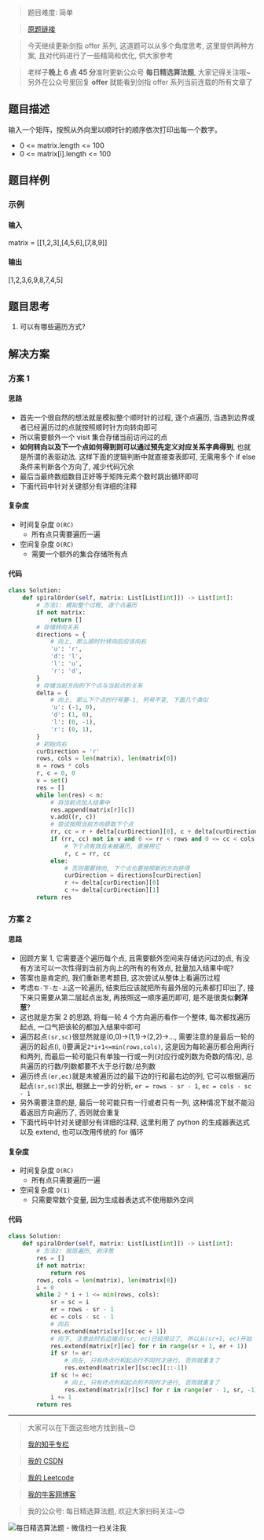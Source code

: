 > 题目难度: 简单

> [原题链接](https://leetcode-cn.com/problems/shun-shi-zhen-da-yin-ju-zhen-lcof/)

> 今天继续更新剑指 offer 系列, 这道题可以从多个角度思考, 这里提供两种方案, 且对代码进行了一些精简和优化, 供大家参考

> 老样子**晚上 6 点 45 分**准时更新公众号 **每日精选算法题**, 大家记得关注哦~ 另外在公众号里回复 **offer** 就能看到剑指 offer 系列当前连载的所有文章了

## 题目描述

输入一个矩阵，按照从外向里以顺时针的顺序依次打印出每一个数字。

- 0 <= matrix.length <= 100
- 0 <= matrix[i].length <= 100

## 题目样例

### 示例

#### 输入

matrix = [[1,2,3],[4,5,6],[7,8,9]]

#### 输出

[1,2,3,6,9,8,7,4,5]

## 题目思考

1. 可以有哪些遍历方式?

## 解决方案

### 方案 1

#### 思路

- 首先一个很自然的想法就是模拟整个顺时针的过程, 逐个点遍历, 当遇到边界或者已经遍历过的点就按照顺时针方向转向即可
- 所以需要额外一个 visit 集合存储当前访问过的点
- **如何转向以及下一个点如何得到则可以通过预先定义对应关系字典得到**, 也就是所谓的表驱动法. 这样下面的逻辑判断中就直接查表即可, 无需用多个 if else 条件来判断各个方向了, 减少代码冗余
- 最后当最终数组数目正好等于矩阵元素个数时跳出循环即可
- 下面代码中针对关键部分有详细的注释

#### 复杂度

- 时间复杂度 `O(RC)`
  - 所有点只需要遍历一遍
- 空间复杂度 `O(RC)`
  - 需要一个额外的集合存储所有点

#### 代码

```python
class Solution:
    def spiralOrder(self, matrix: List[List[int]]) -> List[int]:
        # 方法1: 模拟整个过程, 逐个点遍历
        if not matrix:
            return []
        # 存储转向关系
        directions = {
            # 向上, 那么顺时针转向后应该向右
            'u': 'r',
            'd': 'l',
            'l': 'u',
            'r': 'd',
        }
        # 存储当前方向的下个点与当前点的关系
        delta = {
            # 向上, 那么下个点的行号要-1, 列号不变, 下面几个类似
            'u': (-1, 0),
            'd': (1, 0),
            'l': (0, -1),
            'r': (0, 1),
        }
        # 初始向右
        curDirection = 'r'
        rows, cols = len(matrix), len(matrix[0])
        n = rows * cols
        r, c = 0, 0
        v = set()
        res = []
        while len(res) < n:
            # 将当前点加入结果中
            res.append(matrix[r][c])
            v.add((r, c))
            # 尝试按照当前方向获取下个点
            rr, cc = r + delta[curDirection][0], c + delta[curDirection][1]
            if (rr, cc) not in v and 0 <= rr < rows and 0 <= cc < cols:
                # 下个点有效且未被遍历, 直接用它
                r, c = rr, cc
            else:
                # 否则需要转向, 下个点也要按照新的方向获得
                curDirection = directions[curDirection]
                r += delta[curDirection][0]
                c += delta[curDirection][1]
        return res
```

### 方案 2

#### 思路

- 回顾方案 1, 它需要逐个遍历每个点, 且需要额外空间来存储访问过的点, 有没有方法可以一次性得到当前方向上的所有的有效点, 批量加入结果中呢?
- 答案也是肯定的, 我们重新思考题目, 这次尝试从整体上看遍历过程
- 考虑`右-下-左-上`这一轮遍历, 结束后应该就把所有最外层的元素都打印出了, 接下来只需要从第二层起点出发, 再按照这一顺序遍历即可, 是不是很类似**剥洋葱**?
- 这也就是方案 2 的思路, 将每一轮 4 个方向遍历看作一个整体, 每次都找遍历起点, 一口气把该轮的都加入结果中即可
- 遍历起点`(sr,sc)`很显然就是(0,0)->(1,1)->(2,2)->..., 需要注意的是最后一轮的遍历的起点(i, i)要满足`2*i+1<=min(rows,cols)`, 这是因为每轮遍历都会用两行和两列, 而最后一轮可能只有单独一行或一列(对应行或列数为奇数的情况), 总共遍历的行数/列数都要不大于总行数/总列数
- 遍历终点`(er,ec)`就是未被遍历过的最下边的行和最右边的列, 它可以根据遍历起点`(sr,sc)`求出, 根据上一步的分析, `er = rows - sr - 1`, `ec = cols - sc - 1`
- 另外需要注意的是, 最后一轮可能只有一行或者只有一列, 这种情况下就不能沿着返回方向遍历了, 否则就会重复
- 下面代码中针对关键部分有详细的注释, 这里利用了 python 的生成器表达式以及 extend, 也可以改用传统的 for 循环

#### 复杂度

- 时间复杂度 `O(RC)`
  - 所有点只需要遍历一遍
- 空间复杂度 `O(1)`
  - 只需要常数个变量, 因为生成器表达式不使用额外空间

#### 代码

```python
class Solution:
    def spiralOrder(self, matrix: List[List[int]]) -> List[int]:
        # 方法2: 按层遍历, 剥洋葱
        res = []
        if not matrix:
            return res
        rows, cols = len(matrix), len(matrix[0])
        i = 0
        while 2 * i + 1 <= min(rows, cols):
            sr = sc = i
            er = rows - sr - 1
            ec = cols - sc - 1
            # 向右
            res.extend(matrix[sr][sc:ec + 1])
            # 向下, 注意此时右边端点(sr, ec)已经用过了, 所以从(sr+1, ec)开始
            res.extend(matrix[r][ec] for r in range(sr + 1, er + 1))
            if sr != er:
                # 向左, 只有终点行和起点行不同时才进行, 否则就重复了
                res.extend(matrix[er][sc:ec][::-1])
            if sc != ec:
                # 向上, 只有终点列和起点列不同时才进行, 否则就重复了
                res.extend(matrix[r][sc] for r in range(er - 1, sr, -1))
            i += 1
        return res
```

---

> 大家可以在下面这些地方找到我~😊

> [我的知乎专栏](https://zhuanlan.zhihu.com/c_1242508721932464128)

> [我的 CSDN](https://me.csdn.net/zjulyx1993)

> [我的 Leetcode](https://leetcode-cn.com/u/suibianfahui/)

> [我的牛客网博客](https://blog.nowcoder.net/zjulyx)

> 我的公众号: 每日精选算法题, 欢迎大家扫码关注~😊

![每日精选算法题 - 微信扫一扫关注我](https://mmbiz.qpic.cn/mmbiz_jpg/1KjZicMlYPMgZWmoL4eYcs6UcfmvsetDWME2YJyaCp9oT9z3U573FWENBNhyOByxYI0epew6O37hiaOhdh90QeJg/640?wx_fmt=jpeg&tp=webp&wxfrom=5&wx_lazy=1&wx_co=1)
